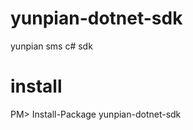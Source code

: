 yunpian-dotnet-sdk
==================

yunpian sms c# sdk


install
===============
PM> Install-Package yunpian-dotnet-sdk
